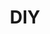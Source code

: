 ---
title: DIY
crosslinks:
- findareddit
- videos
- woodworking
- pics
- HomeImprovement
- AskReddit
- xkcd
- DiWHY
- gaming
- pcmasterrace
- funny
- electricians
- tifu
- 3Dprinting
- oddlysatisfying
- todayilearned
- askscience
- DnD
- technology
---